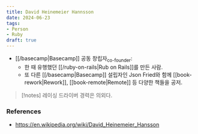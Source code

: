 ```yaml
---
title: David Heinemeier Hannsson
date: 2024-06-23
tags:
- Person
- Ruby
draft: true
---
```



- [[/basecamp|Basecamp]] 공동 창립자<sub>co-founder</sub>:
    - 한 때 유행했던 [[/ruby-on-rails|Rub on Rails]]를 만든 사람.
    - 또 다른 [[/basecamp|Basecamp]] 설립자인 Json Fried와 함께 [[book-rework|Rework]], [[book-remote|Remote]] 등 다양한 책들을 공저.

> [!notes] 레이싱 드라이버 경력은 의외다.


### References
- https://en.wikipedia.org/wiki/David_Heinemeier_Hansson
